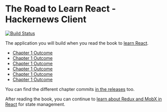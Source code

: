 # The Road to Learn React - Hackernews Client

[![Build Status](https://travis-ci.org/the-road-to-learn-react/hackernews-client.svg?branch=master)](https://travis-ci.org/the-road-to-learn-react/hackernews-client)

The application you will build when you read the book to [learn React](https://www.robinwieruch.de/the-road-to-learn-react/).

* [Chapter 1 Outcome](https://github.com/rwieruch/hackernews-client/tree/4.1)
* [Chapter 1 Outcome](https://github.com/rwieruch/hackernews-client/tree/4.2)
* [Chapter 1 Outcome](https://github.com/rwieruch/hackernews-client/tree/4.3)
* [Chapter 1 Outcome](https://github.com/rwieruch/hackernews-client/tree/4.4)
* [Chapter 1 Outcome](https://github.com/rwieruch/hackernews-client/tree/4.5)
* [Chapter 1 Outcome](https://github.com/rwieruch/hackernews-client/tree/4.6)

You can find the different chapter commits [in the releases](https://github.com/rwieruch/hackernews-client/releases) too.

After reading the book, you can continue to [learn about Redux and MobX in React](https://roadtoreact.com/course-details?courseId=TAMING_THE_STATE) for state management.